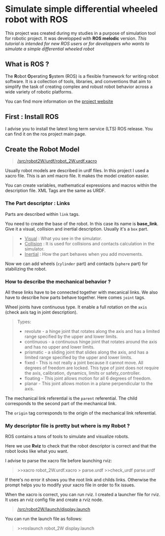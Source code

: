 # Simulate simple differential wheeled robot with ROS
This project was created during my studies in a purpose of simulation tool for robotic project. It was developped with **ROS melodic** version.
*This tutorial is intended for new ROS users or for developpers who wants to simulate a simple differential wheeled robot*
## What is ROS ?
The **R**obot **O**perating **S**ystem (ROS) is a flexible framework for writing robot software. It is a collection of tools, libraries, and conventions that aim to simplify the task of creating complex and robust robot behavior across a wide variety of robotic platforms.

You can find more information on the [project website](https://www.ros.org/about-ros/)

## First : Install ROS
I advise you to install the latest long term service (LTS) ROS release. You can find it on the ros project main page.

## 	

## Create the Robot Model
>[/src/robot2W/urdf/robot_2W.urdf.xacro](https://github.com/Vankcee/cdfr_ros/blob/master/ros_ws/src/robot_2W/urdf/robot_2W.urdf.xacro)

Usually robot models are described in urdf files. In this project I used a xacro file. This is an xml macro file. It makes the model creation easier.

You can create variables, mathematical expressions and macros within the description file. XML Tags are the same as URDF.

### The Part descriptor : Links
Parts are described within `link` tags.

You need to create the base of the robot. In this case its name is **base_link**. Give it a visual, collision and inertial description. Usually it's a `box` part.

>- <ins>Visual</ins> : What you see in the simulator.
>- <ins>Collision</ins> : It is used for collisions and contacts calculation in the simulator.
>- <ins>Inertial</ins> : How the part behaves when you add movements. 

Now we can add wheels (`cylinder` part) and contacts (`sphere` part) for stabilizing the robot.

### How to describe the mechanical behavior ?

All these links have to be connected together with mecanical links. We also have to describe how parts behave together. Here comes `joint` tags.

Wheel joints have continuous type. It enable a full rotation on the `axis` (check axis tag in joint description).

>Types:
>-   revolute - a hinge joint that rotates along the axis and has a limited range specified by the upper and lower limits.
>-   continuous - a continuous hinge joint that rotates around the axis and has no upper and lower limits.
>-   prismatic - a sliding joint that slides along the axis, and has a limited range specified by the upper and lower limits.
>-   fixed - This is not really a joint because it cannot move. All degrees of freedom are locked. This type of joint does not require the axis, calibration, dynamics, limits or safety_controller.
>-   floating - This joint allows motion for all 6 degrees of freedom.
>-   planar - This joint allows motion in a plane perpendicular to the axis.

The mechanical link referential is the `parent` referential. The child corresponds to the second part of the mechanical link.

The `origin` tag corresponds to the origin of the mechanical link referential.

### My descriptor file is pretty but where is my Robot ?

ROS contains a tons of tools to simulate and visualize robots.

Here we use **Rviz** to check that the robot descriptor is correct and that the robot looks like what you want.

I advise to parse the xacro file before launching rviz:
> \>>xacro robot_2W.urdf.xacro > parse.urdf
> \>>check_urdf parse.urdf

If there's no error it shows you the root link and childs links. Otherwise the prompt helps you to modify your xacro file in order to fix issues.

When the xacro is correct, you can run rviz. I created a launcher file for rviz. It uses an rviz config file and create a rviz node.
> [/src/robot2W/launch/display.launch](https://github.com/Vankcee/cdfr_ros/blob/master/ros_ws/src/robot_2W/launch/display.launch)

You can run the launch file as follows:
> \>>roslaunch robot_2W display.launch
